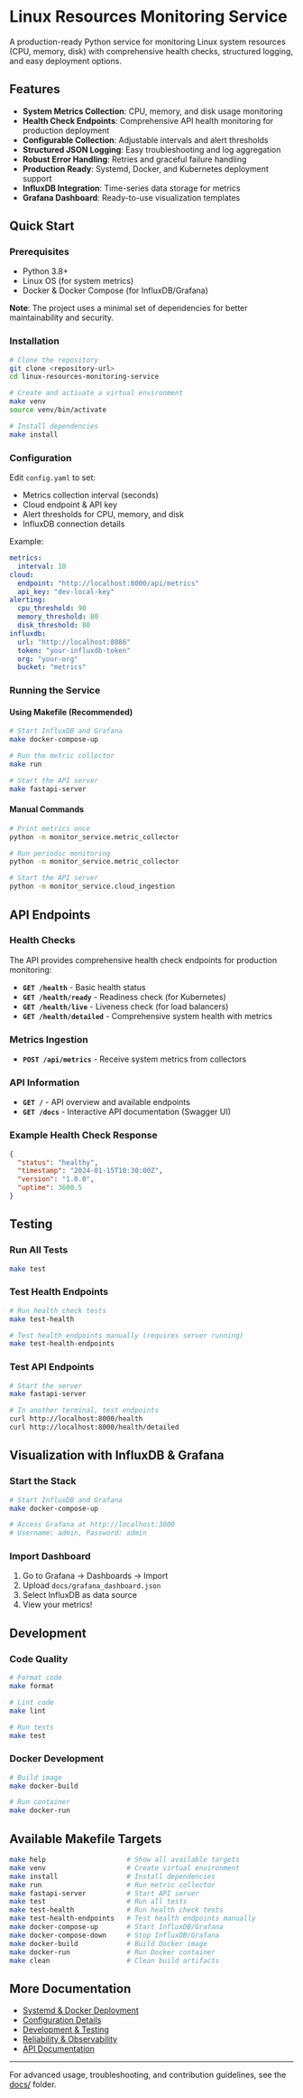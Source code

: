 # Linux Resources Monitoring Service

A production-ready Python service for monitoring Linux system resources (CPU, memory, disk) with comprehensive health checks, structured logging, and easy deployment options.

## Features
- **System Metrics Collection**: CPU, memory, and disk usage monitoring
- **Health Check Endpoints**: Comprehensive API health monitoring for production deployment
- **Configurable Collection**: Adjustable intervals and alert thresholds
- **Structured JSON Logging**: Easy troubleshooting and log aggregation
- **Robust Error Handling**: Retries and graceful failure handling
- **Production Ready**: Systemd, Docker, and Kubernetes deployment support
- **InfluxDB Integration**: Time-series data storage for metrics
- **Grafana Dashboard**: Ready-to-use visualization templates

## Quick Start

### Prerequisites
- Python 3.8+
- Linux OS (for system metrics)
- Docker & Docker Compose (for InfluxDB/Grafana)

**Note**: The project uses a minimal set of dependencies for better maintainability and security.

### Installation
```bash
# Clone the repository
git clone <repository-url>
cd linux-resources-monitoring-service

# Create and activate a virtual environment
make venv
source venv/bin/activate

# Install dependencies
make install
```

### Configuration
Edit `config.yaml` to set:
- Metrics collection interval (seconds)
- Cloud endpoint & API key
- Alert thresholds for CPU, memory, and disk
- InfluxDB connection details

Example:
```yaml
metrics:
  interval: 10
cloud:
  endpoint: "http://localhost:8000/api/metrics"
  api_key: "dev-local-key"
alerting:
  cpu_threshold: 90
  memory_threshold: 80
  disk_threshold: 80
influxdb:
  url: "http://localhost:8086"
  token: "your-influxdb-token"
  org: "your-org"
  bucket: "metrics"
```

### Running the Service

#### Using Makefile (Recommended)
```bash
# Start InfluxDB and Grafana
make docker-compose-up

# Run the metric collector
make run

# Start the API server
make fastapi-server
```

#### Manual Commands
```bash
# Print metrics once
python -m monitor_service.metric_collector

# Run periodic monitoring
python -m monitor_service.metric_collector

# Start the API server
python -m monitor_service.cloud_ingestion
```

## API Endpoints

### Health Checks
The API provides comprehensive health check endpoints for production monitoring:

- **`GET /health`** - Basic health status
- **`GET /health/ready`** - Readiness check (for Kubernetes)
- **`GET /health/live`** - Liveness check (for load balancers)
- **`GET /health/detailed`** - Comprehensive system health with metrics

### Metrics Ingestion
- **`POST /api/metrics`** - Receive system metrics from collectors

### API Information
- **`GET /`** - API overview and available endpoints
- **`GET /docs`** - Interactive API documentation (Swagger UI)

### Example Health Check Response
```json
{
  "status": "healthy",
  "timestamp": "2024-01-15T10:30:00Z",
  "version": "1.0.0",
  "uptime": 3600.5
}
```

## Testing

### Run All Tests
```bash
make test
```

### Test Health Endpoints
```bash
# Run health check tests
make test-health

# Test health endpoints manually (requires server running)
make test-health-endpoints
```

### Test API Endpoints
```bash
# Start the server
make fastapi-server

# In another terminal, test endpoints
curl http://localhost:8000/health
curl http://localhost:8000/health/detailed
```

## Visualization with InfluxDB & Grafana

### Start the Stack
```bash
# Start InfluxDB and Grafana
make docker-compose-up

# Access Grafana at http://localhost:3000
# Username: admin, Password: admin
```

### Import Dashboard
1. Go to Grafana → Dashboards → Import
2. Upload `docs/grafana_dashboard.json`
3. Select InfluxDB as data source
4. View your metrics!

## Development

### Code Quality
```bash
# Format code
make format

# Lint code
make lint

# Run tests
make test
```

### Docker Development
```bash
# Build image
make docker-build

# Run container
make docker-run
```

## Available Makefile Targets

```bash
make help                    # Show all available targets
make venv                    # Create virtual environment
make install                 # Install dependencies
make run                     # Run metric collector
make fastapi-server          # Start API server
make test                    # Run all tests
make test-health             # Run health check tests
make test-health-endpoints   # Test health endpoints manually
make docker-compose-up       # Start InfluxDB/Grafana
make docker-compose-down     # Stop InfluxDB/Grafana
make docker-build            # Build Docker image
make docker-run              # Run Docker container
make clean                   # Clean build artifacts
```

## More Documentation
- [Systemd & Docker Deployment](docs/DEPLOYMENT.md)
- [Configuration Details](docs/CONFIG.md)
- [Development & Testing](docs/DEVELOPMENT.md)
- [Reliability & Observability](docs/RELIABILITY.md)
- [API Documentation](docs/API.md)

---

For advanced usage, troubleshooting, and contribution guidelines, see the [docs/](docs/) folder.
